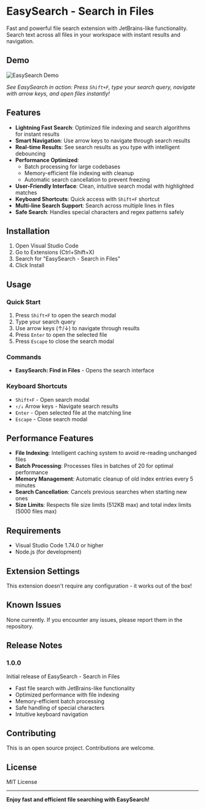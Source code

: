 # EasySearch - Search in Files

Fast and powerful file search extension with JetBrains-like functionality. Search text across all files in your workspace with instant results and navigation.

## Demo

![EasySearch Demo](https://github.com/user-attachments/assets/3469a14f-1c90-49c4-960c-6f21019f7985)

*See EasySearch in action: Press `Shift+F`, type your search query, navigate with arrow keys, and open files instantly!*

## Features

- **Lightning Fast Search**: Optimized file indexing and search algorithms for instant results
- **Smart Navigation**: Use arrow keys to navigate through search results
- **Real-time Results**: See search results as you type with intelligent debouncing
- **Performance Optimized**: 
  - Batch processing for large codebases
  - Memory-efficient file indexing with cleanup
  - Automatic search cancellation to prevent freezing
- **User-Friendly Interface**: Clean, intuitive search modal with highlighted matches
- **Keyboard Shortcuts**: Quick access with `Shift+F` shortcut
- **Multi-line Search Support**: Search across multiple lines in files
- **Safe Search**: Handles special characters and regex patterns safely

## Installation

1. Open Visual Studio Code
2. Go to Extensions (Ctrl+Shift+X)
3. Search for "EasySearch - Search in Files"
4. Click Install

## Usage

### Quick Start

1. Press `Shift+F` to open the search modal
2. Type your search query
3. Use arrow keys (↑/↓) to navigate through results
4. Press `Enter` to open the selected file
5. Press `Escape` to close the search modal

### Commands

- **EasySearch: Find in Files** - Opens the search interface

### Keyboard Shortcuts

- `Shift+F` - Open search modal
- `↑/↓` Arrow keys - Navigate search results
- `Enter` - Open selected file at the matching line
- `Escape` - Close search modal

## Performance Features

- **File Indexing**: Intelligent caching system to avoid re-reading unchanged files
- **Batch Processing**: Processes files in batches of 20 for optimal performance
- **Memory Management**: Automatic cleanup of old index entries every 5 minutes
- **Search Cancellation**: Cancels previous searches when starting new ones
- **Size Limits**: Respects file size limits (512KB max) and total index limits (5000 files max)

## Requirements

- Visual Studio Code 1.74.0 or higher
- Node.js (for development)

## Extension Settings

This extension doesn't require any configuration - it works out of the box!

## Known Issues

None currently. If you encounter any issues, please report them in the repository.

## Release Notes

### 1.0.0

Initial release of EasySearch - Search in Files

- Fast file search with JetBrains-like functionality
- Optimized performance with file indexing
- Memory-efficient batch processing
- Safe handling of special characters
- Intuitive keyboard navigation

## Contributing

This is an open source project. Contributions are welcome.

## License

MIT License

---

**Enjoy fast and efficient file searching with EasySearch!** 